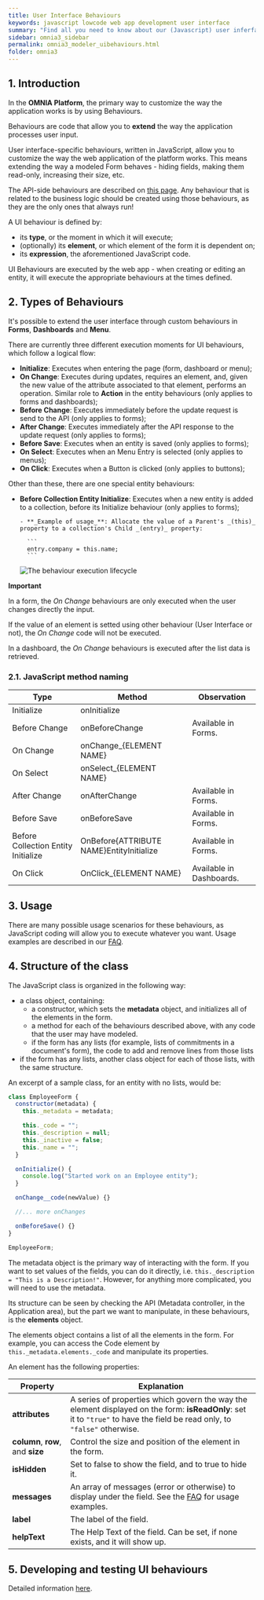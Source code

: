 ```yaml
---
title: User Interface Behaviours
keywords: javascript lowcode web app development user interface
summary: "Find all you need to know about our (Javascript) user inferface behaviours and how you can design awesome user experiences for your web app users."
sidebar: omnia3_sidebar
permalink: omnia3_modeler_uibehaviours.html
folder: omnia3
---
```


## 1. Introduction

In the **OMNIA Platform**, the primary way to customize the way the application works is by using Behaviours.

Behaviours are code that allow you to **extend** the way the application processes user input.

User interface-specific behaviours, written in JavaScript, allow you to customize the way the web application of the platform works. This means extending the way a modeled Form behaves - hiding fields, making them read-only, increasing their size, etc.

The API-side behaviours are described on [this page](omnia3_modeler_behaviours.html). Any behaviour that is related to the business logic should be created using those behaviours, as they are the only ones that always run!

A UI behaviour is defined by:

- its **type**, or the moment in which it will execute;
- (optionally) its **element**, or which element of the form it is dependent on;
- its **expression**, the aforementioned JavaScript code.

UI Behaviours are executed by the web app - when creating or editing an entity, it will execute the appropriate behaviours at the times defined.

## 2. Types of Behaviours

It's possible to extend the user interface through custom behaviours in **Forms**, **Dashboards** and **Menu**.

There are currently three different execution moments for UI behaviours, which follow a logical flow:

- **Initialize**: Executes when entering the page (form, dashboard or menu);
- **On Change**: Executes during updates, requires an element, and, given the new value of the attribute associated to that element, performs an operation. Similar role to **Action** in the entity behaviours (only applies to forms and dashboards);
- **Before Change**: Executes immediately before the update request is send to the API (only applies to forms);
- **After Change**: Executes immediately after the API response to the update request (only applies to forms);
- **Before Save**: Executes when an entity is saved (only applies to forms);
- **On Select**: Executes when an Menu Entry is selected (only applies to menus);
- **On Click**: Executes when a Button is clicked (only applies to buttons);

Other than these, there are one special entity behaviours:

- **Before Collection Entity Initialize**: Executes when a new entity is added to a collection, before its Initialize behaviour (only applies to forms);

      - **_Example of usage_**: Allocate the value of a Parent's _(this)_ property to a collection's Child _(entry)_ property:

      	```
      	entry.company = this.name;
      	```

  ![The behaviour execution lifecycle](images\modeler\UIBehaviourLifecycle.png)

**Important**

In a form, the _On Change_ behaviours are only executed when the user changes directly the input.

If the value of an element is setted using other behaviour (User Interface or not), the _On Change_ code will not be executed.

In a dashboard, the _On Change_ behaviours is executed after the list data is retrieved.

### 2.1. JavaScript method naming

| Type                                | Method                                   | Observation              |
| ----------------------------------- | ---------------------------------------- | ------------------------ |
| Initialize                          | onInitialize                             |                          |
| Before Change                       | onBeforeChange                           | Available in Forms.      |
| On Change                           | onChange\_{ELEMENT NAME}                 |                          |
| On Select                           | onSelect\_{ELEMENT NAME}                 |                          |
| After Change                        | onAfterChange                            | Available in Forms.      |
| Before Save                         | onBeforeSave                             | Available in Forms.      |
| Before Collection Entity Initialize | OnBefore{ATTRIBUTE NAME}EntityInitialize | Available in Forms.      |
| On Click                            | OnClick\_{ELEMENT NAME}                  | Available in Dashboards. |

## 3. Usage

There are many possible usage scenarios for these behaviours, as JavaScript coding will allow you to execute whatever you want. Usage examples are described in our [FAQ](omnia3_modeler_entities.ui.html#6-user-interface-behaviours).

## 4. Structure of the class

The JavaScript class is organized in the following way:

- a class object, containing:
  - a constructor, which sets the **metadata** object, and initializes all of the elements in the form.
  - a method for each of the behaviours described above, with any code that the user may have modeled.
  - if the form has any lists (for example, lists of commitments in a document's form), the code to add and remove lines from those lists
- if the form has any lists, another class object for each of those lists, with the same structure.

An excerpt of a sample class, for an entity with no lists, would be:

```javascript
class EmployeeForm {
  constructor(metadata) {
    this._metadata = metadata;

    this._code = "";
    this._description = null;
    this._inactive = false;
    this._name = "";
  }

  onInitialize() {
    console.log("Started work on an Employee entity");
  }

  onChange__code(newValue) {}

  //... more onChanges

  onBeforeSave() {}
}

EmployeeForm;
```

The metadata object is the primary way of interacting with the form. If you want to set values of the fields, you can do it directly, i.e. `this._description = "This is a Description!"`. However, for anything more complicated, you will need to use the metadata.

Its structure can be seen by checking the API (Metadata controller, in the Application area), but the part we want to manipulate, in these behaviours, is the **elements** object.

The elements object contains a list of all the elements in the form. For example, you can access the Code element by `this._metadata.elements._code` and manipulate its properties.

An element has the following properties:

| Property                          | Explanation                                                                                                                                                               |
| --------------------------------- | ------------------------------------------------------------------------------------------------------------------------------------------------------------------------- |
| **attributes**                    | A series of properties which govern the way the element displayed on the form: **isReadOnly**: set it to `"true"` to have the field be read only, to `"false"` otherwise. |
| **column**, **row**, and **size** | Control the size and position of the element in the form.                                                                                                                 |
| **isHidden**                      | Set to false to show the field, and to true to hide it.                                                                                                                   |
| **messages**                      | An array of messages (error or otherwise) to display under the field. See the [FAQ](omnia3_modeler_entities_ui.html#2-user-interface-behaviours) for usage examples.      |
| **label**                         | The label of the field.                                                                                                                                                   |
| **helpText**                      | The Help Text of the field. Can be set, if none exists, and it will show up.                                                                                              |

## 5. Developing and testing UI behaviours

Detailed information [here](omnia3_modeler_developingbehaviours.md).
